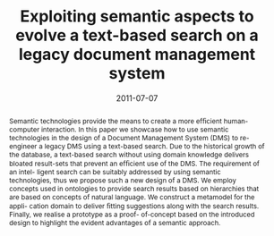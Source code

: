 ---
abstract: Semantic technologies provide the means to create a  more ef&#64257;cient
  human-computer interaction. In this paper  we showcase how to use semantic technologies
  in the design  of a Document Management System (DMS) to re-engineer a  legacy DMS
  using a text-based search. Due to the historical  growth of the database, a text-based
  search without using  domain knowledge delivers bloated result-sets that prevent  an
  ef&#64257;cient use of the DMS. The requirement of an intel-  ligent search can
  be suitably addressed by using semantic  technologies, thus we propose such a new
  design of a DMS.  We employ concepts used in ontologies to provide search  results
  based on hierarchies that are based on concepts of  natural language. We construct
  a metamodel for the appli-  cation domain to deliver &#64257;tting suggestions along
  with the  search results. Finally, we realise a prototype as a proof-  of-concept
  based on the introduced design to highlight the  evident advantages of a semantic
  approach.
authors:
- Johann Grabner
- Andreas Mauczka
- Mario Bernhart
- Thomas Grechenig
date: '2011-07-07'
featured: false
links:
- name: Publik
  url: https://publik.tuwien.ac.at/showentry.php?ID=204887&lang=2
publication: 'Vortrag: 23rd International Conference on Software Engineering and Knowledge
  Engineering (SEKE 2011), Eden Roc Renaissance Hotel Miami Beach, USA; 07.07.2011
  - 09.07.2011; in: "Proceedings of the Twenty-Third International Conference on Software
  Engineering & Knowledge Engineering", Knowledge Systems Institute Graduate School,
  Skokie, IL 60076, USA (2011), ISBN: 1891706292; S. 392 - 397'
publication_types:
- '1'
publishDate: '2011-07-07'
title: Exploiting semantic aspects to evolve a text-based search on a legacy document
  management system
url_pdf: ''
---